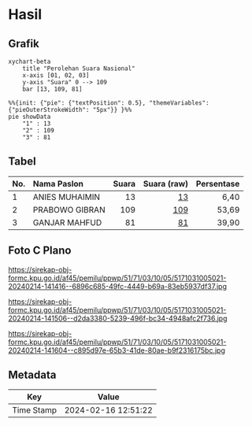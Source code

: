 # Hasil

## Grafik

```mermaid
xychart-beta
    title "Perolehan Suara Nasional"
    x-axis [01, 02, 03]
    y-axis "Suara" 0 --> 109
    bar [13, 109, 81]
```

```mermaid
%%{init: {"pie": {"textPosition": 0.5}, "themeVariables": {"pieOuterStrokeWidth": "5px"}} }%%
pie showData
    "1" : 13
    "2" : 109
    "3" : 81
```

## Tabel

| No. | Nama Paslon    | Suara | Suara (raw) | Persentase |
|:--- |:-------------- | -----:| -----------:| ----------:|
| 1   | ANIES MUHAIMIN | 13    | [13][p-1]   | 6,40       |
| 2   | PRABOWO GIBRAN | 109   | [109][p-2]  | 53,69      |
| 3   | GANJAR MAHFUD  | 81    | [81][p-3]   | 39,90      |


[p-1]: https://github.com/gigit-pemilu/pemilu-2024/blob/main/pilpres/hitung-suara/sub/51-bali/sub/71-kota-denpasar/sub/03-denpasar-barat/sub/1005-dauh-puri/sub/021-tps/sub/paslon-1.txt
[p-2]: https://github.com/gigit-pemilu/pemilu-2024/blob/main/pilpres/hitung-suara/sub/51-bali/sub/71-kota-denpasar/sub/03-denpasar-barat/sub/1005-dauh-puri/sub/021-tps/sub/paslon-2.txt
[p-3]: https://github.com/gigit-pemilu/pemilu-2024/blob/main/pilpres/hitung-suara/sub/51-bali/sub/71-kota-denpasar/sub/03-denpasar-barat/sub/1005-dauh-puri/sub/021-tps/sub/paslon-3.txt

## Foto C Plano

https://sirekap-obj-formc.kpu.go.id/af45/pemilu/ppwp/51/71/03/10/05/5171031005021-20240214-141416--6896c685-49fc-4449-b69a-83eb5937df37.jpg

https://sirekap-obj-formc.kpu.go.id/af45/pemilu/ppwp/51/71/03/10/05/5171031005021-20240214-141506--d2da3380-5239-496f-bc34-4948afc2f736.jpg

https://sirekap-obj-formc.kpu.go.id/af45/pemilu/ppwp/51/71/03/10/05/5171031005021-20240214-141604--c895d97e-65b3-41de-80ae-b9f2316175bc.jpg


## Metadata

| Key        | Value               |
| ---------- | ------------------- |
| Time Stamp | 2024-02-16 12:51:22 |



